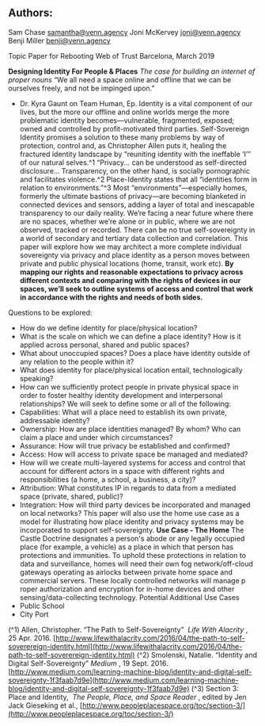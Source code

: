 ## Authors:
Sam Chase samantha@venn.agency
Joni McKervey joni@venn.agency
Benji Miller benji@venn.agency

Topic Paper for Rebooting Web of Trust
Barcelona, March 2019

**Designing Identity For People & Places**
_The case for building an internet of proper nouns_
“We all need a space online and offline that we can be ourselves freely, and not be
impinged upon.”

- Dr. Kyra Gaunt on Team Human, Ep.
Identity is a vital component of our lives, but the more our offline and online worlds merge the
more problematic identity becomes—vulnerable, fragmented, exposed; owned and controlled by
profit-motivated third parties. Self-Sovereign Identity promises a solution to these many
problems by way of protection, control and, as Christopher Allen puts it, healing the fractured
identity landscape by “reuniting identity with the ineffable ‘I’” of our natural selves.^1
“Privacy... can be understood as self-directed disclosure... Transparency, on the other
hand, is socially pornographic and facilitates violence.^2
Place-Identity states that all “​identities form in relation to environments.”^3 Most
“environments”—especially homes, formerly the ultimate bastions of privacy—are becoming
blanketed in connected devices and sensors, adding a layer of total and inescapable
transparency to our daily reality. We’re facing a near future where there are no spaces, whether
we’re alone or in public, where we are not observed, tracked or recorded. There can be no true
self-sovereignty in a world of secondary and tertiary data collection and correlation.
This paper will explore how we may architect a more complete individual sovereignty via privacy
and place identity as a person moves between private and public physical locations (home,
transit, work etc). ​ **By mapping our rights and reasonable expectations to privacy across**
**different contexts and comparing with the rights of devices in our spaces, we’ll seek to
outline systems of access and control that work in accordance with the rights and needs
of both sides.**

Questions to be explored:

- How do we define identity for place/physical location?
- What is the scale on which we can define a place identity? How is it applied across
    personal, shared and public spaces?
- What about unoccupied spaces? Does a place have identity outside of any relation to
    the people within it?
- What does identity for place/physical location entail, technologically speaking?
- How can we sufficiently protect people in private physical space in order to foster healthy
    identity development and interpersonal relationships?
We will seek to define some or all of the following:
- Capabilities: What will a place need to establish its own private, addressable identity?
- Ownership: ​How are place identities managed? By whom? Who can claim a place and
under which circumstances?
- Assurance: How will true privacy be established and confirmed?
- Access: How will access to private space be managed and mediated?
- How will we create multi-layered systems for access and control that account for
different actors in a space with different rights and responsibilities (a home, a
school, a business, a city)?
- Attribution: What constitutes IP in regards to data from a mediated space (private,
shared, public)?
- Integration: How will third party devices be incorporated and managed on local
networks?
This paper will also use the home use case as a model for illustrating how place identity and
privacy systems may be incorporated to support self-sovereignty.
**Use Case - The Home**
The Castle Doctrine ​designates a person's abode or any legally occupied place (for example, a
vehicle) as a place in which that person has protections and immunities. To uphold these protections
in relation to data and surveillance, homes will need their own ​fog network/off-cloud gateways
operating as airlocks between private home space and commercial servers​. These locally
controlled networks will manage p​roper authorization and encryption for in-home devices and
other sensing/data-collecting technology.
Potential Additional Use Cases
- Public School
- City Port


(^1) Allen, Christopher. “The Path to Self-Sovereignty” ​ _Life With Alacrity_ ​, 25 Apr. 2016.
[http://www.lifewithalacrity.com/2016/04/the-path-to-self-soverereign-identity.html](http://www.lifewithalacrity.com/2016/04/the-path-to-self-soverereign-identity.html)
(^2) Smolenski, Natalie. “Identity and Digital Self-Sovereignty” ​ _Medium_ ​, 19 Sept. 2016.
[http://www.medium.com/learning-machine-blog/identity-and-digital-self-sovereignty-1f3faab7d9e](http://www.medium.com/learning-machine-blog/identity-and-digital-self-sovereignty-1f3faab7d9e)
(^3) Section 3: Place and Identity, ​ _The People, Place, and Space Reader_ ​, edited by Jen Jack Gieseking et
al., [http://www.peopleplacespace.org/toc/section-3/](http://www.peopleplacespace.org/toc/section-3/)

